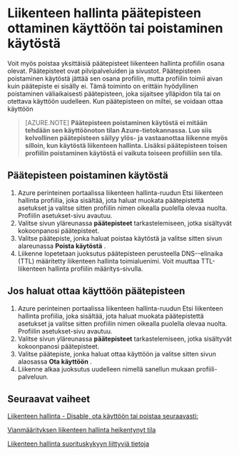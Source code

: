 <properties
   pageTitle="Liikenteen hallinta päätepisteen ottaminen käyttöön tai poistaa käytöstä | Microsoft Azure"
   description="Tässä artikkelissa kerrotaan, miten liikenteen hallinta-profiilin päätepisteet ottaminen käyttöön tai poistaa käytöstä."
   services="traffic-manager"
   documentationCenter="na"
   authors="sdwheeler"
   manager="carmonm"
   editor="tysonn" />
<tags
   ms.service="traffic-manager"
   ms.devlang="na"
   ms.topic="article"
   ms.tgt_pltfrm="na"
   ms.workload="infrastructure-services"
   ms.date="10/18/2016"
   ms.author="sewhee" />
<!-- repub for nofollow -->

# <a name="disable-or-enable-a-traffic-manager-endpoint"></a>Liikenteen hallinta päätepisteen ottaminen käyttöön tai poistaminen käytöstä

Voit myös poistaa yksittäisiä päätepisteet liikenteen hallinta profiilin osana olevat. Päätepisteet ovat pilvipalveluiden ja sivustot. Päätepisteen poistaminen käytöstä jättää sen osana profiilin, mutta profiilin toimii aivan kuin päätepiste ei sisälly ei. Tämä toiminto on erittäin hyödyllinen poistaminen väliaikaisesti päätepisteen, joka sijaitsee ylläpidon tila tai on otettava käyttöön uudelleen. Kun päätepisteen on miltei, se voidaan ottaa käyttöön

>[AZURE.NOTE] **Päätepisteen poistaminen käytöstä ei mitään tehdään sen käyttöönoton tilan Azure-tietokannassa. Luo siis kelvollinen päätepisteen säilyy ylös- ja vastaanottaa liikenne myös silloin, kun käytöstä liikenteen hallinta. Lisäksi päätepisteen toisen profiilin poistaminen käytöstä ei vaikuta toiseen profiiliin sen tila.**

## <a name="to-disable-an-endpoint"></a>Päätepisteen poistaminen käytöstä

1. Azure perinteinen portaalissa liikenteen hallinta-ruudun Etsi liikenteen hallinta profiilia, joka sisältää, jota haluat muokata päätepistettä asetukset ja valitse sitten profiilin nimen oikealla puolella olevaa nuolta. Profiilin asetukset-sivu avautuu.
1. Valitse sivun yläreunassa **päätepisteet** tarkastelemiseen, jotka sisältyvät kokoonpanosi päätepisteet.
1. Valitse päätepiste, jonka haluat poistaa käytöstä ja valitse sitten sivun alareunassa **Poista käytöstä** .
1. Liikenne lopetetaan juoksutus päätepisteen perusteella DNS--elinaika (TTL) määritetty liikenteen hallinta toimialuenimi. Voit muuttaa TTL-liikenteen hallinta profiilin määritys-sivulla.

## <a name="to-enable-an-endpoint"></a>Jos haluat ottaa käyttöön päätepisteen


1. Azure perinteinen portaalissa liikenteen hallinta-ruudun Etsi liikenteen hallinta profiilia, joka sisältää, jota haluat muokata päätepistettä asetukset ja valitse sitten profiilin nimen oikealla puolella olevaa nuolta. Profiilin asetukset-sivu avautuu.
1. Valitse sivun yläreunassa **päätepisteet** tarkastelemiseen, jotka sisältyvät kokoonpanosi päätepisteet.
1. Valitse päätepiste, jonka haluat ottaa käyttöön ja valitse sitten sivun alaosassa **Ota käyttöön** .
1. Liikenne alkaa juoksutus uudelleen nimellä sanellun mukaan profiili-palveluun.

## <a name="next-steps"></a>Seuraavat vaiheet

[Liikenteen hallinta - Disable, ota käyttöön tai poistaa seuraavasti:](disable-enable-or-delete-a-profile.md)

[Vianmäärityksen liikenteen hallinta heikentynyt tila](traffic-manager-troubleshooting-degraded.md)

[Liikenteen hallinta suorituskykyyn liittyviä tietoja](traffic-manager-performance-considerations.md)